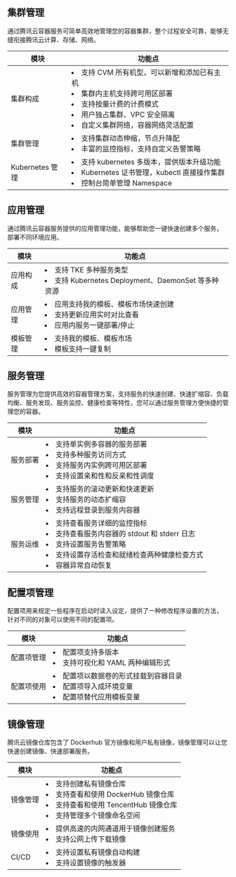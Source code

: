 ## 集群管理
通过腾讯云容器服务可简单高效地管理您的容器集群，整个过程安全可靠，能够无缝衔接腾讯云计算、存储、网络。

|模块|功能点|
|---|------|
|集群构成|<li>支持 CVM 所有机型，可以新增和添加已有主机</b><br> <li>集群内主机支持跨可用区部署</b><br> <li>支持按量计费的计费模式</b><br><li>用户独占集群、VPC 安全隔离</b><br><li>自定义集群网络，容器网络灵活配置|
|集群管理|<li>支持集群动态伸缩，节点升降配</b><br> <li>丰富的监控指标，支持自定义告警策略</b><br> |
|Kubernetes 管理|<li>支持 kubernetes 多版本，提供版本升级功能</b><br><li>Kubernetes 证书管理，kubectl 直接操作集群</b><br> <li>控制台简单管理 Namespace|

## 应用管理
通过腾讯云容器服务提供的应用管理功能，能够帮助您一键快速创建多个服务， 部署不同环境应用。

|模块|功能点|
|---|------|
|应用构成|<li>支持 TKE 多种服务类型</b><br> <li>支持 Kubernetes Deployment、DaemonSet 等多种资源|
|应用管理|<li>应用支持我的模板、模板市场快速创建</b><br> <li>支持更新应用实时对比查看</b><br> <li>应用内服务一键部署/停止|
|模板管理|<li>支持我的模板、模板市场</b><br> <li>模板支持一键复制|

## 服务管理
服务管理为您提供高效的容器管理方案，支持服务的快速创建、快速扩缩容、负载均衡、服务发现、服务监控、健康检查等特性，您可以通过服务管理方便快捷的管理您的容器。

|模块|功能点|
|---|------|
|服务部署|<li>支持单实例多容器的服务部署</b><br> <li>支持多种服务访问方式</b><br> <li>支持服务内实例跨可用区部署</b><br> <li>支持设置亲和性和反亲和性调度|
|服务管理|<li>支持服务的滚动更新和快速更新</b><br> <li>支持服务的动态扩缩容</b><br> <li>支持远程登录到服务内容器|
|服务运维|<li>支持查看服务详细的监控指标</b><br> <li>支持查看服务内容器的 stdout 和 stderr 日志</b><br> <li>支持设置服务告警策略</b><br> <li>支持设置存活检查和就绪检查两种健康检查方式</b><br> <li>容器异常自动恢复|

## 配置项管理
配置项用来规定一些程序在启动时读入设定，提供了一种修改程序设置的方法， 针对不同的对象可以使用不同的配置项。

|模块|功能点|
|---|------|
|配置项管理|<li>配置项支持多版本</b><br> <li>支持可视化和 YAML 两种编辑形式|
|配置项使用|<li>配置项以数据卷的形式挂载到容器目录</b><br> <li>配置项导入成环境变量</b><br> <li>配置项替代应用模板变量|

## 镜像管理
腾讯云镜像仓库包含了 Dockerhub 官方镜像和用户私有镜像，镜像管理可以让您快速创建镜像、快速部署服务。

|模块|功能点|
|---|------|
|镜像管理|<li>支持创建私有镜像仓库</b><br> <li>支持查看和使用 DockerHub 镜像仓库</b><br> <li>支持查看和使用 TencentHub 镜像仓库</b><br> <li>支持管理多个镜像命名空间|
|镜像使用|<li>提供高速的内网通道用于镜像创建服务</b><br><li> 支持公网上传下载镜像|
|CI/CD|<li>支持设置私有镜像自动构建</b><br> <li>支持设置镜像的触发器</b><br>|
